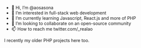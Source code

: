 - 👋 Hi, I’m @aosasona
- 👀 I’m interested in full-stack web development
- 🌱 I’m currently learning Javascript, React.js and more of PHP
- 💞️ I’m looking to collaborate on an open-source community
- 📫 How to reach me twitter.com/_realao

<!---
aosasona/aosasona is a ✨ special ✨ repository because its `README.md` (this file) appears on your GitHub profile.
You can click the Preview link to take a look at your changes.
--->

I recently my older PHP projects here too. 

